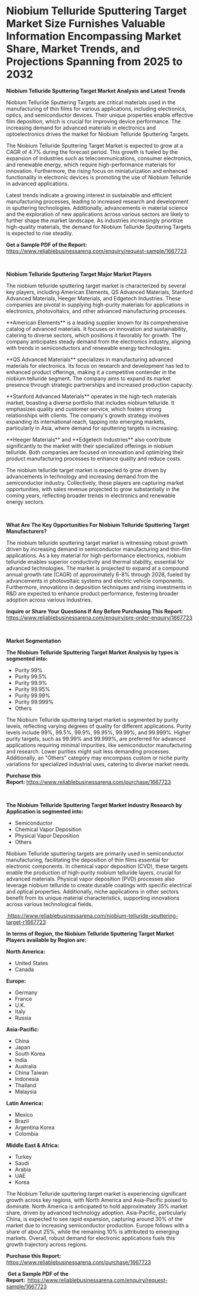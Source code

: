 <p><h1>Niobium Telluride Sputtering Target Market Size Furnishes Valuable Information Encompassing Market Share, Market Trends, and Projections Spanning from 2025 to 2032</h1></p><p><strong>Niobium Telluride Sputtering Target Market Analysis and Latest Trends</strong></p>
<p><p>Niobium Telluride Sputtering Targets are critical materials used in the manufacturing of thin films for various applications, including electronics, optics, and semiconductor devices. Their unique properties enable effective film deposition, which is crucial for improving device performance. The increasing demand for advanced materials in electronics and optoelectronics drives the market for Niobium Telluride Sputtering Targets.</p><p>The Niobium Telluride Sputtering Target Market is expected to grow at a CAGR of 4.7% during the forecast period. This growth is fueled by the expansion of industries such as telecommunications, consumer electronics, and renewable energy, which require high-performance materials for innovation. Furthermore, the rising focus on miniaturization and enhanced functionality in electronic devices is promoting the use of Niobium Telluride in advanced applications.</p><p>Latest trends indicate a growing interest in sustainable and efficient manufacturing processes, leading to increased research and development in sputtering technologies. Additionally, advancements in material science and the exploration of new applications across various sectors are likely to further shape the market landscape. As industries increasingly prioritize high-quality materials, the demand for Niobium Telluride Sputtering Targets is expected to rise steadily.</p></p>
<p><strong>Get a Sample PDF of the Report:&nbsp;</strong> <a href="https://www.reliablebusinessarena.com/enquiry/request-sample/1667723?utm_campaign=2185&utm_medium=2&utm_source=Github&utm_content=ia&utm_term=19042025&utm_id=niobium-telluride-sputtering-target">https://www.reliablebusinessarena.com/enquiry/request-sample/1667723</a></p>
<p>&nbsp;</p>
<p><strong>Niobium Telluride Sputtering Target Major Market Players</strong></p>
<p><p>The niobium telluride sputtering target market is characterized by several key players, including American Elements, QS Advanced Materials, Stanford Advanced Materials, Heeger Materials, and Edgetech Industries. These companies are pivotal in supplying high-purity materials for applications in electronics, photovoltaics, and other advanced manufacturing processes.</p><p>**American Elements** is a leading supplier known for its comprehensive catalog of advanced materials. It focuses on innovation and sustainability, catering to diverse sectors, which positions it favorably for growth. The company anticipates steady demand from the electronics industry, aligning with trends in semiconductors and renewable energy technologies.</p><p>**QS Advanced Materials** specializes in manufacturing advanced materials for electronics. Its focus on research and development has led to enhanced product offerings, making it a competitive contender in the niobium telluride segment. The company aims to expand its market presence through strategic partnerships and increased production capacity.</p><p>**Stanford Advanced Materials** operates in the high-tech materials market, boasting a diverse portfolio that includes niobium telluride. It emphasizes quality and customer service, which fosters strong relationships with clients. The company's growth strategy involves expanding its international reach, tapping into emerging markets, particularly in Asia, where demand for sputtering targets is increasing.</p><p>**Heeger Materials** and **Edgetech Industries** also contribute significantly to the market with their specialized offerings in niobium telluride. Both companies are focused on innovation and optimizing their product manufacturing processes to enhance quality and reduce costs.</p><p>The niobium telluride target market is expected to grow driven by advancements in technology and increasing demand from the semiconductor industry. Collectively, these players are capturing market opportunities, with sales revenue projected to grow substantially in the coming years, reflecting broader trends in electronics and renewable energy sectors.</p></p>
<p>&nbsp;</p>
<p><strong>What Are The Key Opportunities For Niobium Telluride Sputtering Target Manufacturers?</strong></p>
<p><p>The niobium telluride sputtering target market is witnessing robust growth driven by increasing demand in semiconductor manufacturing and thin-film applications. As a key material for high-performance electronics, niobium telluride enables superior conductivity and thermal stability, essential for advanced technologies. The market is projected to expand at a compound annual growth rate (CAGR) of approximately 6-8% through 2028, fueled by advancements in photovoltaic systems and electric vehicle components. Furthermore, innovations in deposition techniques and rising investments in R&D are expected to enhance product performance, fostering broader adoption across various industries.</p></p>
<p><strong>Inquire or Share Your Questions If Any Before Purchasing This Report:</strong> <a href="https://www.reliablebusinessarena.com/enquiry/pre-order-enquiry/1667723?utm_campaign=2185&utm_medium=2&utm_source=Github&utm_content=ia&utm_term=19042025&utm_id=niobium-telluride-sputtering-target">https://www.reliablebusinessarena.com/enquiry/pre-order-enquiry/1667723</a></p>
<p>&nbsp;</p>
<p><strong>Market Segmentation</strong></p>
<p><strong>The Niobium Telluride Sputtering Target Market Analysis by types is segmented into:</strong></p>
<p><ul><li>Purity 99%</li><li>Purity 99.5%</li><li>Purity 99.9%</li><li>Purity 99.95%</li><li>Purity 99.99%</li><li>Purity 99.999%</li><li>Others</li></ul></p>
<p><p>The Niobium Telluride sputtering target market is segmented by purity levels, reflecting varying degrees of quality for different applications. Purity levels include 99%, 99.5%, 99.9%, 99.95%, 99.99%, and 99.999%. Higher purity targets, such as 99.99% and 99.999%, are preferred for advanced applications requiring minimal impurities, like semiconductor manufacturing and research. Lower purities might suit less demanding processes. Additionally, an "Others" category may encompass custom or niche purity variations for specialized industrial uses, catering to diverse market needs.</p></p>
<p><strong>Purchase this Report:&nbsp;</strong><a href="https://www.reliablebusinessarena.com/purchase/1667723?utm_campaign=2185&utm_medium=2&utm_source=Github&utm_content=ia&utm_term=19042025&utm_id=niobium-telluride-sputtering-target">https://www.reliablebusinessarena.com/purchase/1667723</a></p>
<p>&nbsp;</p>
<p><strong>The Niobium Telluride Sputtering Target Market Industry Research by Application is segmented into:</strong></p>
<p><ul><li>Semiconductor</li><li>Chemical Vapor Deposition</li><li>Physical Vapor Deposition</li><li>Others</li></ul></p>
<p><p>Niobium Telluride sputtering targets are primarily used in semiconductor manufacturing, facilitating the deposition of thin films essential for electronic components. In chemical vapor deposition (CVD), these targets enable the production of high-purity niobium telluride layers, crucial for advanced materials. Physical vapor deposition (PVD) processes also leverage niobium telluride to create durable coatings with specific electrical and optical properties. Additionally, niche applications in other sectors benefit from its unique material characteristics, supporting innovations across various technological fields.</p></p>
<p><a href="https://www.reliablebusinessarena.com/niobium-telluride-sputtering-target-r1667723?utm_campaign=2185&utm_medium=2&utm_source=Github&utm_content=ia&utm_term=19042025&utm_id=niobium-telluride-sputtering-target">&nbsp;https://www.reliablebusinessarena.com/niobium-telluride-sputtering-target-r1667723</a></p>
<p><strong>In terms of Region, the Niobium Telluride Sputtering Target Market Players available by Region are:</strong></p>
<p>
    <p> <strong> North America: </strong>
        <ul>
            <li>United States</li>
            <li>Canada</li>
        </ul>
        </p> 
    <p> <strong> Europe: </strong>
        <ul>
            <li>Germany</li>
            <li>France</li>
            <li>U.K.</li>
            <li>Italy</li>
            <li>Russia</li>
        </ul>
        </p> 
    <p> <strong> Asia-Pacific: </strong>
        <ul>
            <li>China</li>
            <li>Japan</li>
            <li>South Korea</li>
            <li>India</li>
            <li>Australia</li>
            <li>China Taiwan</li>
            <li>Indonesia</li>
            <li>Thailand</li>
            <li>Malaysia</li>
        </ul>
        </p> 
    <p> <strong> Latin America: </strong>
        <ul>
            <li>Mexico</li>
            <li>Brazil</li>
            <li>Argentina Korea</li>
            <li>Colombia</li>
        </ul>
        </p> 
    <p> <strong> Middle East & Africa: </strong>
        <ul>
            <li>Turkey</li>
            <li>Saudi</li>
            <li>Arabia</li>
            <li>UAE</li>
            <li>Korea</li>
        </ul>
    </p>
    </p>
<p><p>The Niobium Telluride sputtering target market is experiencing significant growth across key regions, with North America and Asia-Pacific poised to dominate. North America is anticipated to hold approximately 35% market share, driven by advanced technology adoption. Asia-Pacific, particularly China, is expected to see rapid expansion, capturing around 30% of the market due to increasing semiconductor production. Europe follows with a share of about 25%, while the remaining 10% is attributed to emerging markets. Overall, robust demand for electronic applications fuels this growth trajectory across regions.</p></p>
<p><strong>Purchase this Report: </strong><a href="https://www.reliablebusinessarena.com/purchase/1667723?utm_campaign=2185&utm_medium=2&utm_source=Github&utm_content=ia&utm_term=19042025&utm_id=niobium-telluride-sputtering-target">https://www.reliablebusinessarena.com/purchase/1667723</a></p>
<p>&nbsp;<strong>Get a Sample PDF of the Report:&nbsp;&nbsp;</strong><a href="https://www.reliablebusinessarena.com/enquiry/request-sample/1667723?utm_campaign=2185&utm_medium=2&utm_source=Github&utm_content=ia&utm_term=19042025&utm_id=niobium-telluride-sputtering-target">https://www.reliablebusinessarena.com/enquiry/request-sample/1667723</a></p>
<p><strong></strong></p>
<p><p></p><p></p><p></p></p>